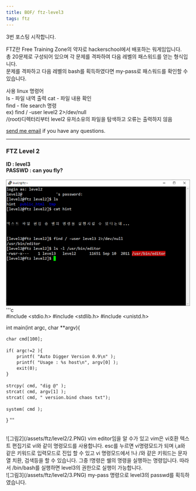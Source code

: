 ```yaml
---
title: BOF/ ftz-level3
tags: ftz
---
```


3번 포스팅 시작합니다.

FTZ란 Free Training Zone의 약자로 hackerschool에서 배포하는 워게임입니다.  
총 20문제로 구성되어 있으며 각 문제를 격파하여 다음 레벨의 패스워드를 얻는 형식입니다.  
문제를 격파하고 다음 레벨의 bash를 획득하였다면 my-pass로 패스워드를 확인할 수 있습니다.  

사용 linux 명령어  
ls - 파일 내역 출력
cat - 파일 내용 확인  
find - file search 명령  
ex) find / -user level2 2>/dev/null  
/(root)디렉터리부터 level2 유저소유의 파일을 탐색하고 오류는 출력하지 않음

 [send me email](mailto:jewel7492@gmail.com) if you have any questions.

<!--more-->

---
### FTZ Level 2
**ID : level3**  
**PASSWD : can you fly?**         
<br />
![그림1](/assets/ftz/level2/1.PNG)  
'''c  
#include <stdio.h>
#include <stdlib.h>
#include <unistd.h>

int main(int argc, char **argv){

    char cmd[100];

    if( argc!=2 ){
        printf( "Auto Digger Version 0.9\n" );
        printf( "Usage : %s host\n", argv[0] );
        exit(0);
    }

    strcpy( cmd, "dig @" );
    strcat( cmd, argv[1] );
    strcat( cmd, " version.bind chaos txt");

    system( cmd );

}
'''  
 
<br />
![그림2](/assets/ftz/level2/2.PNG)  
vim editor임을 알 수가 있고 vim은 vi호환 텍스트 편집기로 vi와 같이 명령모드를 사용합니다.  
esc를 누르면 vi명령모드가 되며 i,a와 같은 키워드로 입력모드로 진입 할 수 있고
vi 명령모드에서 !나 /와 같은 키워드는 문자열 치환, 검색등을 할 수 있습니다.  
그중 !명령은 쉘의 명령을 실행하는 명령입니다. 따라서 /bin/bash를 실행하면 level3의 권한으로 실행이 가능합니다.
<br />
![그림3](/assets/ftz/level2/3.PNG)  
my-pass 명령으로 level3의 passwd를 획득하였습니다.

